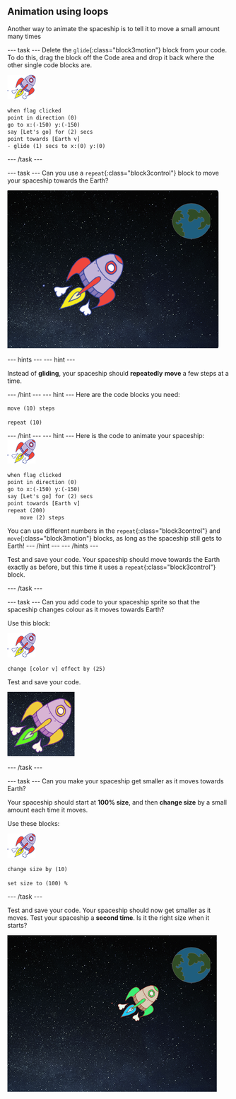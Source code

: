 ## Animation using loops

Another way to animate the spaceship is to tell it to move a small amount many times

--- task ---
Delete the `glide`{:class="block3motion"} block from your code. To do this, drag the block off the Code area and drop it back where the other single code blocks are.

![Spaceship sprite](images/sprite-spaceship.png)

```blocks3
when flag clicked
point in direction (0)
go to x:(-150) y:(-150)
say [Let's go] for (2) secs
point towards [Earth v]
- glide (1) secs to x:(0) y:(0)
```

--- /task ---

--- task ---
Can you use a `repeat`{:class="block3control"} block to move your spaceship towards the Earth?

![Testing a spaceship animation](images/space-animate-stage.png)

--- hints ---
--- hint ---

Instead of __gliding__, your spaceship should __repeatedly__ __move__ a few steps at a time.

--- /hint ---
--- hint ---
Here are the code blocks you need:

```blocks3
move (10) steps

repeat (10)
```

--- /hint ---
--- hint ---
Here is the code to animate your spaceship:
![Spaceship sprite](images/sprite-spaceship.png)
```blocks3
when flag clicked
point in direction (0)
go to x:(-150) y:(-150)
say [Let's go] for (2) secs
point towards [Earth v]
repeat (200)
    move (2) steps
```
You can use different numbers in the `repeat`{:class="block3control"} and `move`{:class="block3motion"} blocks, as long as the spaceship still gets to Earth!
--- /hint ---
--- /hints ---

Test and save your code. Your spaceship should move towards the Earth exactly as before, but this time it uses a `repeat`{:class="block3control"} block.

--- /task ---

--- task ---
Can you add code to your spaceship sprite so that the spaceship changes colour as it moves towards Earth?

Use this block:

![Spaceship sprite](images/sprite-spaceship.png)
```blocks3
change [color v] effect by (25)
```

Test and save your code.

![Testing a colour-changing spaceship](images/space-colour-test.png)

--- /task ---

--- task ---
Can you make your spaceship get smaller as it moves towards Earth?

Your spaceship should start at __100% size__, and then __change size__ by a small amount each time it moves.

Use these blocks:

![Spaceship sprite](images/sprite-spaceship.png)
```blocks3
change size by (10)

set size to (100) %
```
--- /task ---

Test and save your code. Your spaceship should now get smaller as it moves. Test your spaceship a __second time__. Is it the right size when it starts?

![Testing a shrinking spaceship](images/space-size-test.png)

